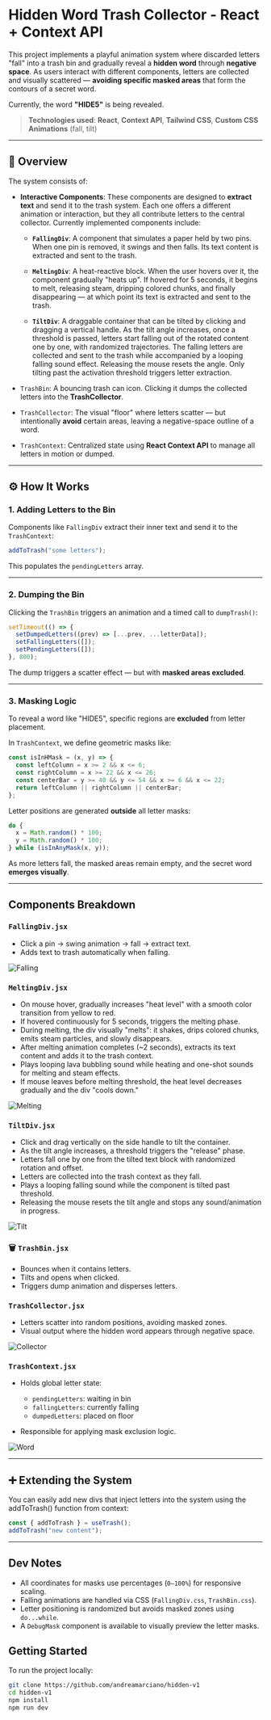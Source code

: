 # Hidden Word Trash Collector - React + Context API

This project implements a playful animation system where discarded letters "fall" into a trash bin and gradually reveal a **hidden word** through **negative space**. As users interact with different components, letters are collected and visually scattered — **avoiding specific masked areas** that form the contours of a secret word.

Currently, the word **"HIDE5"** is being revealed.

> **Technologies used**:
> **React**, **Context API**, **Tailwind CSS**, **Custom CSS Animations** (fall, tilt)

---

## 🧩 Overview

The system consists of:

- **Interactive Components**: These components are designed to **extract text** and send it to the trash system. Each one offers a different animation or interaction, but they all contribute letters to the central collector.
  Currently implemented components include:

  - **`FallingDiv`**: A component that simulates a paper held by two pins. When one pin is removed, it swings and then falls. Its text content is extracted and sent to the trash.

  - **`MeltingDiv`**: A heat-reactive block. When the user hovers over it, the component gradually "heats up". If hovered for 5 seconds, it begins to melt, releasing steam, dripping colored chunks, and finally disappearing — at which point its text is extracted and sent to the trash.

  - **`TiltDiv`**: A draggable container that can be tilted by clicking and dragging a vertical handle. As the tilt angle increases, once a threshold is passed, letters start falling out of the rotated content one by one, with randomized trajectories. The falling letters are collected and sent to the trash while accompanied by a looping falling sound effect. Releasing the mouse resets the angle. Only tilting past the activation threshold triggers letter extraction.

- `TrashBin`: A bouncing trash can icon. Clicking it dumps the collected letters into the **TrashCollector**.
- `TrashCollector`: The visual "floor" where letters scatter — but intentionally **avoid** certain areas, leaving a negative-space outline of a word.
- `TrashContext`: Centralized state using **React Context API** to manage all letters in motion or dumped.

---

## ⚙️ How It Works

### 1. **Adding Letters to the Bin**

Components like `FallingDiv` extract their inner text and send it to the `TrashContext`:

```js
addToTrash("some letters");
```

This populates the `pendingLetters` array.

---

### 2. **Dumping the Bin**

Clicking the `TrashBin` triggers an animation and a timed call to `dumpTrash()`:

```js
setTimeout(() => {
  setDumpedLetters((prev) => [...prev, ...letterData]);
  setFallingLetters([]);
  setPendingLetters([]);
}, 800);
```

The dump triggers a scatter effect — but with **masked areas excluded**.

---

### 3. **Masking Logic**

To reveal a word like "HIDE5", specific regions are **excluded** from letter placement.

In `TrashContext`, we define geometric masks like:

```js
const isInHMask = (x, y) => {
  const leftColumn = x >= 2 && x <= 6;
  const rightColumn = x >= 22 && x <= 26;
  const centerBar = y >= 40 && y <= 54 && x >= 6 && x <= 22;
  return leftColumn || rightColumn || centerBar;
};
```

Letter positions are generated **outside** all letter masks:

```js
do {
  x = Math.random() * 100;
  y = Math.random() * 100;
} while (isInAnyMask(x, y));
```

As more letters fall, the masked areas remain empty, and the secret word **emerges visually**.

---

## Components Breakdown

### `FallingDiv.jsx`

- Click a pin → swing animation → fall → extract text.
- Adds text to trash automatically when falling.

![Falling](/public/images/about/fallingDiv.webp)

### `MeltingDiv.jsx`

- On mouse hover, gradually increases "heat level" with a smooth color transition from yellow to red.
- If hovered continuously for 5 seconds, triggers the melting phase.
- During melting, the div visually "melts": it shakes, drips colored chunks, emits steam particles, and slowly disappears.
- After melting animation completes (~2 seconds), extracts its text content and adds it to the trash context.
- Plays looping lava bubbling sound while heating and one-shot sounds for melting and steam effects.
- If mouse leaves before melting threshold, the heat level decreases gradually and the div "cools down."

![Melting](/public/images/about/meltingDiv.webp)

### `TiltDiv.jsx`

- Click and drag vertically on the side handle to tilt the container.
- As the tilt angle increases, a threshold triggers the "release" phase.
- Letters fall one by one from the tilted text block with randomized rotation and offset.
- Letters are collected into the trash context as they fall.
- Plays a looping falling sound while the component is tilted past threshold.
- Releasing the mouse resets the tilt angle and stops any sound/animation in progress.

![Tilt](/public/images/about/tiltDiv.webp)

### 🗑️ `TrashBin.jsx`

- Bounces when it contains letters.
- Tilts and opens when clicked.
- Triggers dump animation and disperses letters.

### `TrashCollector.jsx`

- Letters scatter into random positions, avoiding masked zones.
- Visual output where the hidden word appears through negative space.

![Collector](/public/images/about/emptyBin.webp)

### `TrashContext.jsx`

- Holds global letter state:

  - `pendingLetters`: waiting in bin
  - `fallingLetters`: currently falling
  - `dumpedLetters`: placed on floor

- Responsible for applying mask exclusion logic.

![Word](/public/images/about/fullBin.webp)

---

## ➕ Extending the System

You can easily add new divs that inject letters into the system using the addToTrash() function from context:

```js
const { addToTrash } = useTrash();
addToTrash("new content");
```

---

## Dev Notes

- All coordinates for masks use percentages (`0–100%`) for responsive scaling.
- Falling animations are handled via CSS (`FallingDiv.css`, `TrashBin.css`).
- Letter positioning is randomized but avoids masked zones using `do...while`.
- A `DebugMask` component is available to visually preview the letter masks.

## Getting Started

To run the project locally:

```bash
git clone https://github.com/andreamarciano/hidden-v1
cd hidden-v1
npm install
npm run dev
```
